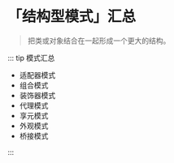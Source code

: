 # 「结构型模式」汇总

> 把类或对象结合在一起形成一个更大的结构。

::: tip 模式汇总

- 适配器模式
- 组合模式
- 装饰器模式
- 代理模式
- 享元模式
- 外观模式
- 桥接模式

:::
